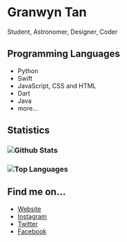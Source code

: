 # Granwyn Tan
Student, Astronomer, Designer, Coder

## Programming Languages
- Python
- Swift
- JavaScript, CSS and HTML
- Dart
- Java
- more...

## Statistics
### ![Github Stats](https://github-readme-stats.vercel.app/api?username=granwyntan&count_private=true&show_icons=true&theme=dark&include_all_commits=true&icon_color=ffffff)
### ![Top Languages](https://github-readme-stats.vercel.app/api/top-langs/?username=granwyntan)

## Find me on...
- [Website](https://granwyntan.wixsite.com/aboutme)
- [Instagram](https://www.instagram.com/granwyntan)
- [Twitter](https://twitter.com/GranwynTan)
- [Facebook](https://www.facebook.com/GranwynTan)

<!--
**granwyntan/granwyntan** is a ✨ _special_ ✨ repository because its `README.md` (this file) appears on your GitHub profile.

Here are some ideas to get you started:

- 🔭 I’m currently working on ...
- 🌱 I’m currently learning ...
- 👯 I’m looking to collaborate on ...
- 🤔 I’m looking for help with ...
- 💬 Ask me about ...
- 📫 How to reach me: ...
- 😄 Pronouns: ...
- ⚡ Fun fact: ...
-->
